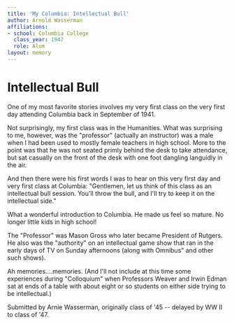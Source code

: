 ```yaml
---
title: 'My Columbia: Intellectual Bull'
author: Arnold Wasserman
affiliations:
- school: Columbia College
  class_year: 1947
  role: Alum
layout: memory
---
```


# Intellectual Bull

One of my most favorite stories involves my very first class on the very first day attending Columbia back in September of 1941.

Not surprisingly, my first class was in the Humanities. What was surprising to me, however, was the "professor" (actually an instructor) was a male when I had been used to mostly female teachers in high school. More to the point was that he was not seated primly behind the desk to take attendance, but sat casually on the front of the desk with one foot dangling languidly in the air.

And then there were his first words I was to hear on this very first day and very first class at Columbia: "Gentlemen, let us think of this class as an intellectual bull session. You'll throw the bull, and I'll try to keep it on the intellectual side."

What a wonderful introduction to Columbia. He made us feel so mature. No longer little kids in high school!

The "Professor" was Mason Gross who later became President of Rutgers. He also was the "authority" on an intellectual game show that ran in the early days of TV on Sunday afternoons (along with Omnibus" and other such shows).

Ah memories....memories. (And I'll not include at this time some experiences during "Colloquium" when Professors Weaver and Irwin Edman sat at ends of a table with about eight or so students on either side trying to be intellectual.)

Submitted by Arnie Wasserman, originally class of '45 -- delayed by WW II to class of '47.
